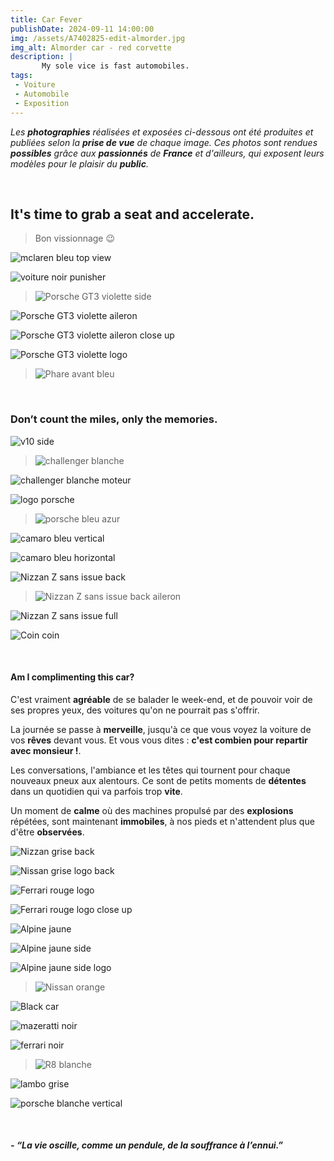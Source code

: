 ```yaml
---
title: Car Fever
publishDate: 2024-09-11 14:00:00
img: /assets/A7402825-edit-almorder.jpg
img_alt: Almorder car - red corvette
description: |
       My sole vice is fast automobiles.
tags:
 - Voiture
 - Automobile
 - Exposition
---
```


*Les **photographies** réalisées et exposées ci-dessous ont été produites et publiées selon la **prise de vue** de chaque image. Ces photos sont rendues **possibles** grâce aux **passionnés** de **France** et d'ailleurs, qui exposent leurs modèles pour le plaisir du **public**.*

<p>&nbsp;</p>

## It's time to grab a seat and accelerate.
> Bon vissionnage 😉

![mclaren bleu top view](/assets/A7403657-edit.jpg)

![voiture noir punisher](/assets/A7403672-edit.jpg)

>![Porsche GT3 violette side](/assets/A7403677-edit.jpg)

![Porsche GT3 violette aileron](/assets/A7403680-edit.jpg)

![Porsche GT3 violette aileron close up](/assets/A7403682-edit.jpg)

![Porsche GT3 violette logo](/assets/A7403690-edit.jpg)

>![Phare avant bleu](/assets/A7403694-edit.jpg)

<p>&nbsp;</p>


### Don’t count the miles, only the memories.

![v10 side](/assets/A7402808-edit.jpg)

>![challenger blanche](/assets/A7402836-edit.jpg)

![challenger blanche moteur](/assets/A7402864-edit.jpg)

![logo porsche](/assets/A7402871-edit.jpg)

>![porsche bleu azur](/assets/A7402887-edit.jpg)

![camaro bleu vertical](/assets/A7402927-edit.jpg)

![camaro bleu horizontal](/assets/A7402931-edit.jpg)

![Nizzan Z sans issue back](/assets/A7402946-edit.jpg)

>![Nizzan Z sans issue back aileron](/assets/A7402952-edit.jpg)

![Nizzan Z sans issue full](/assets/A7403009-edit.jpg)

![Coin coin](/assets/A7402981-edit.jpg)

<p>&nbsp;</p>


#### Am I complimenting this car?

C'est vraiment **agréable** de se balader le week-end, et de pouvoir voir de ses propres yeux, des voitures qu'on ne pourrait pas s'offrir.

La journée se passe à **merveille**, jusqu'à ce que vous voyez la voiture de vos **rêves** devant vous. Et vous vous dites : **c'est combien pour repartir avec monsieur !**.

Les conversations, l'ambiance et les têtes qui tournent pour chaque nouveaux pneux aux alentours. Ce sont de petits moments de **détentes** dans un quotidien qui va parfois trop **vite**. 

Un moment de **calme** où des machines propulsé par des **explosions** répétées, sont maintenant **immobiles**, à nos pieds et n'attendent plus que d'être **observées**.

![Nizzan grise back](/assets/A7402648-edit.jpg)

![Nissan grise logo back](/assets/A7402653-edit.jpg)

![Ferrari rouge logo](/assets/A7402665-edit.jpg)

![Ferrari rouge logo close up](/assets/A7402666-edit.jpg)

![Alpine jaune](/assets/A7402825-edit-noplaque.jpg)

![Alpine jaune side](/assets/A7402674-edit.jpg)

![Alpine jaune side logo](/assets/A7402677-edit.jpg)

>![Nissan orange](/assets/A7402687-edit.jpg)

![Black car](/assets/A7402699-edit.jpg)

![mazeratti noir](/assets/A7402705-edit.jpg)

![ferrari noir](/assets/A7402723-edit.jpg)

>![R8 blanche](/assets/A7402743-edit.jpg)

![lambo grise](/assets/A7402783-edit.jpg)

![porsche blanche vertical](/assets/A7402793-edit.jpg)


<p>&nbsp;</p>

##### - *“La vie oscille, comme un pendule, de la souffrance à l’ennui.”*
